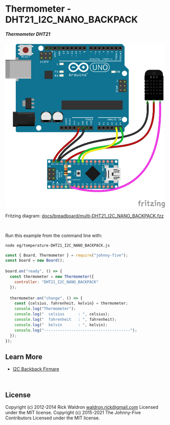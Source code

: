 <!--remove-start-->

# Thermometer - DHT21_I2C_NANO_BACKPACK

<!--remove-end-->






##### Thermometer DHT21



![docs/breadboard/multi-DHT21_I2C_NANO_BACKPACK.png](breadboard/multi-DHT21_I2C_NANO_BACKPACK.png)<br>

Fritzing diagram: [docs/breadboard/multi-DHT21_I2C_NANO_BACKPACK.fzz](breadboard/multi-DHT21_I2C_NANO_BACKPACK.fzz)

&nbsp;




Run this example from the command line with:
```bash
node eg/temperature-DHT21_I2C_NANO_BACKPACK.js
```


```javascript
const { Board, Thermometer } = require("johnny-five");
const board = new Board();

board.on("ready", () => {
  const thermometer = new Thermometer({
    controller: "DHT21_I2C_NANO_BACKPACK"
  });

  thermometer.on("change", () => {
    const {celsius, fahrenheit, kelvin} = thermometer;
    console.log("Thermometer");
    console.log("  celsius      : ", celsius);
    console.log("  fahrenheit   : ", fahrenheit);
    console.log("  kelvin       : ", kelvin);
    console.log("--------------------------------------");
  });
});


```









## Learn More

- [I2C Backback Firmare](https://github.com/rwaldron/johnny-five/blob/master/firmwares/dht_i2c_nano_backpack.ino)

&nbsp;

<!--remove-start-->

## License
Copyright (c) 2012-2014 Rick Waldron <waldron.rick@gmail.com>
Licensed under the MIT license.
Copyright (c) 2015-2021 The Johnny-Five Contributors
Licensed under the MIT license.

<!--remove-end-->
